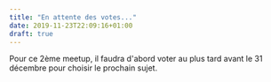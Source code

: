 ```yaml
---
title: "En attente des votes..."
date: 2019-11-23T22:09:16+01:00
draft: true
---
```


Pour ce 2ème meetup, il faudra d'abord voter au plus tard avant le 31 décembre pour choisir le prochain sujet.